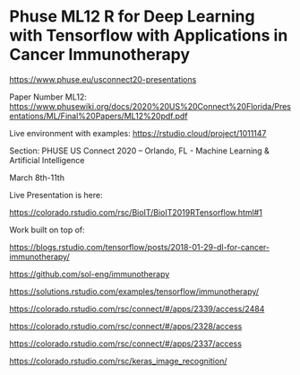 # Phuse ML12 R for Deep Learning with Tensorflow with Applications in Cancer Immunotherapy 

https://www.phuse.eu/usconnect20-presentations

Paper Number ML12:
https://www.phusewiki.org/docs/2020%20US%20Connect%20Florida/Presentations/ML/Final%20Papers/ML12%20pdf.pdf

Live environment with examples:
https://rstudio.cloud/project/1011147

Section: PHUSE US Connect 2020 – Orlando, FL - Machine Learning & Artificial Intelligence

March 8th-11th

Live Presentation is here:

https://colorado.rstudio.com/rsc/BioIT/BioIT2019RTensorflow.html#1

Work built on top of:

https://blogs.rstudio.com/tensorflow/posts/2018-01-29-dl-for-cancer-immunotherapy/

https://github.com/sol-eng/immunotherapy

https://solutions.rstudio.com/examples/tensorflow/immunotherapy/

https://colorado.rstudio.com/rsc/connect/#/apps/2339/access/2484

https://colorado.rstudio.com/rsc/connect/#/apps/2328/access

https://colorado.rstudio.com/rsc/connect/#/apps/2337/access

https://colorado.rstudio.com/rsc/keras_image_recognition/